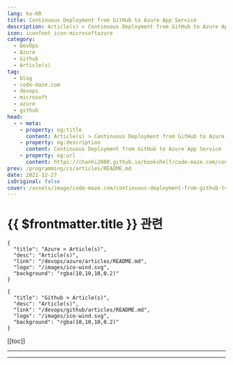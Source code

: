 ```yaml
---
lang: ko-KR
title: Continuous Deployment from GitHub to Azure App Service
description: Article(s) > Continuous Deployment from GitHub to Azure App Service
icon: iconfont icon-microsoftazure
category: 
  - DevOps
  - Azure
  - Github
  - Article(s)
tag: 
  - blog
  - code-maze.com
  - devops
  - microsoft
  - azure
  - github
head:  
  - - meta:
    - property: og:title
      content: Article(s) > Continuous Deployment from GitHub to Azure App Service
    - property: og:description
      content: Continuous Deployment from GitHub to Azure App Service
    - property: og:url
      content: https://chanhi2000.github.io/bookshelf/code-maze.com/continuous-deployment-from-github-to-azure-app-service.html
prev: /programming/cs/articles/README.md
date: 2021-12-27
isOriginal: false
cover: /assets/image/code-maze.com/continuous-deployment-from-github-to-azure-app-service/banner.png
---
```


# {{ $frontmatter.title }} 관련

```component VPCard
{
  "title": "Azure > Article(s)",
  "desc": "Article(s)",
  "link": "/devops/azure/articles/README.md",
  "logo": "/images/ico-wind.svg",
  "background": "rgba(10,10,10,0.2)"
}
```

```component VPCard
{
  "title": "Github > Article(s)",
  "desc": "Article(s)",
  "link": "/devops/github/articles/README.md",
  "logo": "/images/ico-wind.svg",
  "background": "rgba(10,10,10,0.2)"
}
```

[[toc]]

---

<SiteInfo
  name="Continuous Deployment from GitHub to Azure App Service"
  desc="In this article, we are going to learn how to configure Continuous Deployment (CD) from GitHub to Azure App Service using Deployment Center."
  url="https://code-maze.com/continuous-deployment-from-github-to-azure-app-service/"
  logo="/assets/image/code-maze.com/favicon.png"
  preview="/assets/image/code-maze.com/continuous-deployment-from-github-to-azure-app-service/banner.png"/>

<!-- TODO: 작성 -->

---

<TagLinks />